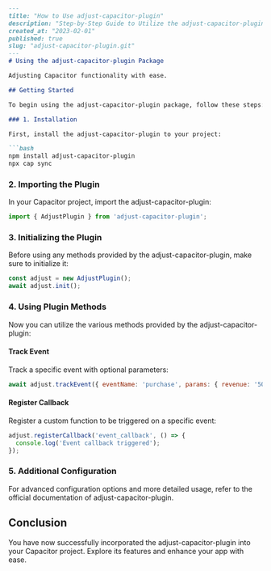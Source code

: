 ```markdown
---
title: "How to Use adjust-capacitor-plugin"
description: "Step-by-Step Guide to Utilize the adjust-capacitor-plugin Package in Your Capacitor Project"
created_at: "2023-02-01"
published: true
slug: "adjust-capacitor-plugin.git"
---
# Using the adjust-capacitor-plugin Package

Adjusting Capacitor functionality with ease.

## Getting Started

To begin using the adjust-capacitor-plugin package, follow these steps:

### 1. Installation

First, install the adjust-capacitor-plugin to your project:

```bash
npm install adjust-capacitor-plugin
npx cap sync
```

### 2. Importing the Plugin

In your Capacitor project, import the adjust-capacitor-plugin:

```javascript
import { AdjustPlugin } from 'adjust-capacitor-plugin';
```

### 3. Initializing the Plugin

Before using any methods provided by the adjust-capacitor-plugin, make sure to initialize it:

```javascript
const adjust = new AdjustPlugin();
await adjust.init();
```

### 4. Using Plugin Methods

Now you can utilize the various methods provided by the adjust-capacitor-plugin:

#### Track Event

Track a specific event with optional parameters:

```javascript
await adjust.trackEvent({ eventName: 'purchase', params: { revenue: '50' } });
```

#### Register Callback

Register a custom function to be triggered on a specific event:

```javascript
adjust.registerCallback('event_callback', () => {
  console.log('Event callback triggered');
});
```

### 5. Additional Configuration

For advanced configuration options and more detailed usage, refer to the official documentation of adjust-capacitor-plugin.

## Conclusion

You have now successfully incorporated the adjust-capacitor-plugin into your Capacitor project. Explore its features and enhance your app with ease.
```
